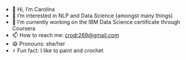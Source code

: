 - 👋 Hi, I’m Carolina
- 👀 I’m interested in NLP and Data Science (amongst many things)
- 🌱 I’m currently working on the IBM Data Science certificate through Coursera
- 📫 How to reach me: crodr269@gmail.com
- 😄 Pronouns: she/her
- ⚡ Fun fact: I like to paint and crochet


